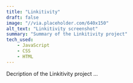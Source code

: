 ```yaml
---
title: "Linkitivity"
draft: false
image: "//via.placeholder.com/640x150"
alt_text: "Linkitivity screenshot"
summary: "Summary of the Linkitivity project"
tech_used:
    - JavaScript
    - CSS
    - HTML
---
```


Decription of the Linkitivity project ...
